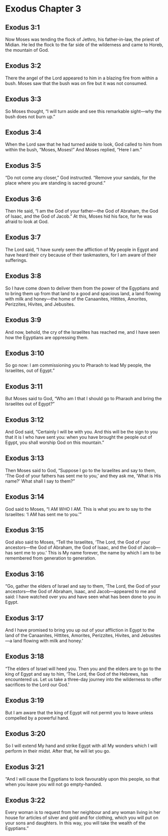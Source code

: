 # Exodus Chapter 3

## Exodus 3:1

Now Moses was tending the flock of Jethro, his father-in-law, the priest of Midian. He led the flock to the far side of the wilderness and came to Horeb, the mountain of God.

## Exodus 3:2

There the angel of the Lord appeared to him in a blazing fire from within a bush. Moses saw that the bush was on fire but it was not consumed.

## Exodus 3:3

So Moses thought, “I will turn aside and see this remarkable sight—why the bush does not burn up.”

## Exodus 3:4

When the Lord saw that he had turned aside to look, God called to him from within the bush, “Moses, Moses!” And Moses replied, “Here I am.”

## Exodus 3:5

“Do not come any closer,” God instructed. “Remove your sandals, for the place where you are standing is sacred ground.”

## Exodus 3:6

Then He said, “I am the God of your father—the God of Abraham, the God of Isaac, and the God of Jacob.” At this, Moses hid his face, for he was afraid to look at God.

## Exodus 3:7

The Lord said, “I have surely seen the affliction of My people in Egypt and have heard their cry because of their taskmasters, for I am aware of their sufferings.

## Exodus 3:8

So I have come down to deliver them from the power of the Egyptians and to bring them up from that land to a good and spacious land, a land flowing with milk and honey—the home of the Canaanites, Hittites, Amorites, Perizzites, Hivites, and Jebusites.

## Exodus 3:9

And now, behold, the cry of the Israelites has reached me, and I have seen how the Egyptians are oppressing them.

## Exodus 3:10

So go now: I am commissioning you to Pharaoh to lead My people, the Israelites, out of Egypt.”

## Exodus 3:11

But Moses said to God, “Who am I that I should go to Pharaoh and bring the Israelites out of Egypt?”

## Exodus 3:12

And God said, “Certainly I will be with you. And this will be the sign to you that it is I who have sent you: when you have brought the people out of Egypt, you shall worship God on this mountain.”

## Exodus 3:13

Then Moses said to God, “Suppose I go to the Israelites and say to them, ‘The God of your fathers has sent me to you,’ and they ask me, ‘What is His name?’ What shall I say to them?”

## Exodus 3:14

God said to Moses, “I AM WHO I AM. This is what you are to say to the Israelites: ‘I AM has sent me to you.’”

## Exodus 3:15

God also said to Moses, “Tell the Israelites, ‘The Lord, the God of your ancestors—the God of Abraham, the God of Isaac, and the God of Jacob—has sent me to you.’ This is My name forever, the name by which I am to be remembered from generation to generation.

## Exodus 3:16

“Go, gather the elders of Israel and say to them, ‘The Lord, the God of your ancestors—the God of Abraham, Isaac, and Jacob—appeared to me and said: I have watched over you and have seen what has been done to you in Egypt.

## Exodus 3:17

And I have promised to bring you up out of your affliction in Egypt to the land of the Canaanites, Hittites, Amorites, Perizzites, Hivites, and Jebusites—a land flowing with milk and honey.’

## Exodus 3:18

“The elders of Israel will heed you. Then you and the elders are to go to the king of Egypt and say to him, ‘The Lord, the God of the Hebrews, has encountered us. Let us take a three-day journey into the wilderness to offer sacrifices to the Lord our God.’

## Exodus 3:19

But I am aware that the king of Egypt will not permit you to leave unless compelled by a powerful hand.

## Exodus 3:20

So I will extend My hand and strike Egypt with all My wonders which I will perform in their midst. After that, he will let you go.

## Exodus 3:21

“And I will cause the Egyptians to look favourably upon this people, so that when you leave you will not go empty-handed.

## Exodus 3:22

Every woman is to request from her neighbour and any woman living in her house for articles of silver and gold and for clothing, which you will put on your sons and daughters. In this way, you will take the wealth of the Egyptians.”
